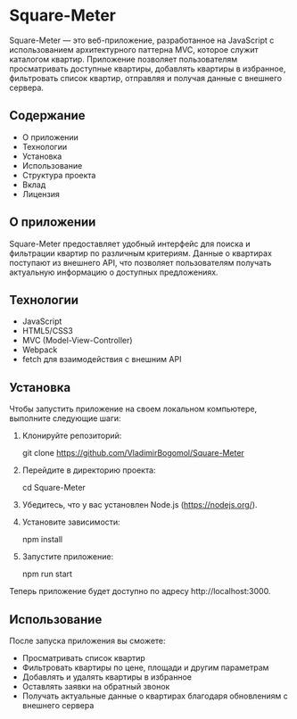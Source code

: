# Square-Meter

Square-Meter — это веб-приложение, разработанное на JavaScript с использованием архитектурного паттерна MVC, которое служит каталогом квартир. Приложение позволяет пользователям просматривать доступные квартиры, добавлять квартиры в избранное, фильтровать список квартир, отправляя и получая данные с внешнего сервера.

## Содержание

- О приложении
- Технологии
- Установка
- Использование
- Структура проекта
- Вклад
- Лицензия

## О приложении

Square-Meter предоставляет удобный интерфейс для поиска и фильтрации квартир по различным критериям. Данные о квартирах поступают из внешнего API, что позволяет пользователям получать актуальную информацию о доступных предложениях.

## Технологии

- JavaScript
- HTML5/CSS3
- MVC (Model-View-Controller)
- Webpack
- fetch для взаимодействия с внешним API

## Установка

Чтобы запустить приложение на своем локальном компьютере, выполните следующие шаги:

1. Клонируйте репозиторий:
   
   git clone https://github.com/VladimirBogomol/Square-Meter
   

2. Перейдите в директорию проекта:
   
   cd Square-Meter

3. Убедитесь, что у вас установлен Node.js (https://nodejs.org/).

4. Установите зависимости:
   
   npm install
   

5. Запустите приложение:
   
   npm run start
   

Теперь приложение будет доступно по адресу http://localhost:3000.

## Использование

После запуска приложения вы сможете:

- Просматривать список квартир
- Фильтровать квартиры по цене, площади и другим параметрам
- Добавлять и удалять квартиры в избранное
- Оставлять заявки на обратный звонок
- Получать актуальные данные о квартирах благодаря обновлениям с внешнего сервера